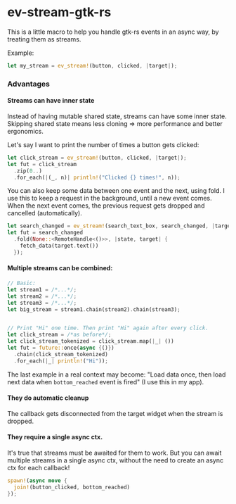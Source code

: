 # ev-stream-gtk-rs
This is a little macro to help you handle gtk-rs events in an async way, by treating them as streams.

Example:
```rust
let my_stream = ev_stream!(button, clicked, |target|);
```

### Advantages
#### Streams can have inner state
Instead of having mutable shared state, streams can have some inner state.
Skipping shared state means less cloning => more performance and better ergonomics.

Let's say I want to print the number of times a button gets clicked:
```rust
let click_stream = ev_stream!(button, clicked, |target|);
let fut = click_stream
  .zip(0..)
  .for_each(|(_, n)| println!("Clicked {} times!", n));
```

You can also keep some data between one event and the next, using fold.
I use this to keep a request in the background, until a new event comes.
When the next event comes, the previous request gets dropped and cancelled (automatically).
```rust
let search_changed = ev_stream!(search_text_box, search_changed, |target|);
let fut = search_changed
  .fold(None::<RemoteHandle<()>>, |state, target| {
    fetch_data(target.text())
  });
```

#### Multiple streams can be combined:
```rust
// Basic:
let stream1 = /*...*/;
let stream2 = /*...*/;
let stream3 = /*...*/;
let big_stream = stream1.chain(stream2).chain(stream3);


// Print "Hi" one time. Then print "Hi" again after every click.
let click_stream = /*as before*/;
let click_stream_tokenized = click_stream.map(|_| ())
let fut = future::once(async {()})
  .chain(click_stream_tokenized)
  .for_each(|_| println!("Hi"));
```
The last example in a real context may become: "Load data once, then load next data when `bottom_reached` event is fired" (I use this in my app).


#### They do automatic cleanup
The callback gets disconnected from the target widget when the stream is dropped.

#### They require a single async ctx.
It's true that streams must be awaited for them to work.
But you can await multiple streams in a single async ctx, without the need to create an async ctx for each
callback!

```rust
spawn!(async move {
  join!(button_clicked, bottom_reached)
});
```
